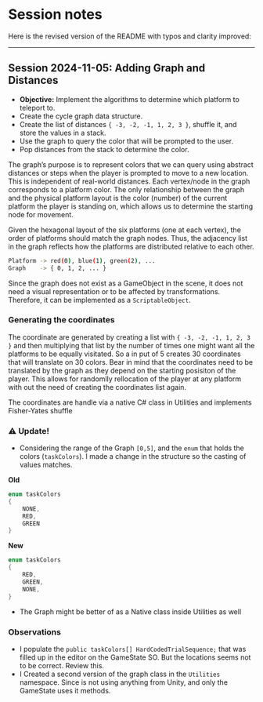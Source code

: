 # Session notes

Here is the revised version of the README with typos and clarity improved:

---

## Session 2024-11-05: Adding Graph and Distances

- **Objective:** Implement the algorithms to determine which platform to teleport to.
- Create the cycle graph data structure.
- Create the list of distances `{ -3, -2, -1, 1, 2, 3 }`, shuffle it, and store the values in a stack.
- Use the graph to query the color that will be prompted to the user.
- Pop distances from the stack to determine the color.

The graph’s purpose is to represent colors that we can query using abstract distances or steps when the player is prompted to move to a new location. This is independent of real-world distances. Each vertex/node in the graph corresponds to a platform color. The only relationship between the graph and the physical platform layout is the color (number) of the current platform the player is standing on, which allows us to determine the starting node for movement.

Given the hexagonal layout of the six platforms (one at each vertex), the order of platforms should match the graph nodes. Thus, the adjacency list in the graph reflects how the platforms are distributed relative to each other.

```bash
Platform -> red(0), blue(1), green(2), ...
Graph    -> { 0, 1, 2, ... }
```

Since the graph does not exist as a GameObject in the scene, it does not need a visual representation or to be affected by transformations. Therefore, it can be implemented as a `ScriptableObject`.

### Generating the coordinates

The coordinate are generated by creating a list with `{ -3, -2, -1, 1, 2, 3 }` and then multiplying that list by the number of times one might want all the platforms to be equally visitated. So a in put of 5 creates 30 coordinates that will translate on 30 colors. Bear in mind that the coordinates need to be translated by the graph as they depend on the starting posisiton of the player. This allows for randomlly rellocation of the player at any platform with out the need of creating the coordinates list again.

The coordinates are handle via a native C# class in Utilities and implements Fisher-Yates shuffle

### ⚠️ Update!

- Considering the range of the Graph `[0,5]`, and the `enum` that holds the colors (`taskColors`). I made a change in the structure so the casting of values matches.

**Old**

```C#
enum taskColors
{
    NONE,
    RED,
    GREEN
}
```

**New**

```C#
enum taskColors
{
    RED,
    GREEN,
    NONE,
}
```
- The Graph might be better of as a Native class inside Utilities as well

### Observations
- I populate the `public taskColors[] HardCodedTrialSequence;` that was filled up in the editor on the GameState SO. But the locations seems not to be correct. Review this. 
- I Created a second version of the graph class in the `Utilities` namespace. Since is not using anything from Unity, and only the GameState uses it methods.